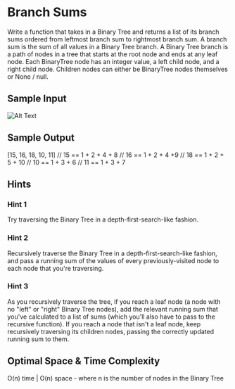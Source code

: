 # Branch Sums

Write a function that takes in a Binary Tree and returns a list of its branch sums ordered from leftmost branch sum to rightmost branch sum.
A branch sum is the sum of all values in a Binary Tree branch. A Binary Tree branch is a path of nodes in a tree that starts at the root node and ends at any leaf node.
Each BinaryTree node has an integer value, a left child node, and a right child node. Children nodes can either be BinaryTree nodes themselves or None / null.

## Sample Input
![Alt Text](https://github.com/praveenvoonna/AlgoExportsProbelmsSolutionsWithGo/blob/main/BinaryTrees/BranchSums/inputTree.png?raw=true)

## Sample Output
[15, 16, 18, 10, 11]
// 15 == 1 + 2 + 4 + 8
// 16
== 1 + 2 + 4 +9
// 18 == 1 + 2 + 5 + 10
// 10 == 1 + 3 + 6
// 11 == 1 + 3 + 7

## Hints
### Hint 1
Try traversing the Binary Tree in a depth-first-search-like fashion.
### Hint 2
Recursively traverse the Binary Tree in a depth-first-search-like fashion, and pass a running sum of the values of every previously-visited node to each node that you're traversing.
### Hint 3
As you recursively traverse the tree, if you reach a leaf node (a node with no "left" or "right" Binary Tree nodes), add the relevant running sum that you've calculated to a list of sums (which you'll also have to pass to the recursive function). If you reach a node that isn't a leaf node, keep recursively traversing its children nodes, passing the correctly updated running sum to them.

## Optimal Space & Time Complexity
O(n) time | O(n) space - where n is the number of nodes in the Binary Tree